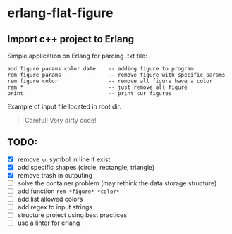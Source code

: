 # erlang-flat-figure

## Import c++ project to Erlang

Simple application on Erlang for parcing .txt file:

```
add figure params color date    -- adding figure to program
rem figure params               -- remove figure with specific params
rem figure color                -- remove all figure have a color
rem *                           -- just remove all figure
print                           -- print cur figures
```

Example of input file located in root dir.

> Careful! Very dirty code!

## TODO:

- [x] remove `\n` symbol in line if exist
- [x] add specific shapes (circle, rectangle, triangle)
- [x] remove trash in outputing
- [ ] solve the container problem (may rethink the data storage structure)
- [ ] add function `rem *figure* *color*`
- [ ] add list allowed colors
- [ ] add regex to input strings
- [ ] structure project using best practices
- [ ] use a linter for erlang